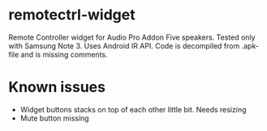 # remotectrl-widget
Remote Controller widget for Audio Pro Addon Five speakers. Tested only with Samsung Note 3. Uses Android IR API. Code is decompiled from .apk-file and is missing comments.


# Known issues
* Widget buttons stacks on top of each other little bit. Needs resizing
* Mute button missing
